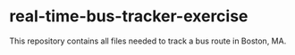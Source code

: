 # real-time-bus-tracker-exercise
This repository contains all files needed to track a bus route in Boston, MA.
